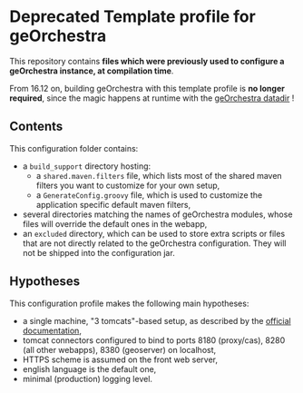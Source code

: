 # Deprecated Template profile for geOrchestra

This repository contains **files which were previously used to configure a geOrchestra instance, at compilation time**.

From 16.12 on, building geOrchestra with this template profile is **no longer required**, since the magic happens at runtime with the [geOrchestra datadir](https://github.com/georchestra/datadir/) !


## Contents

This configuration folder contains:
 * a ```build_support``` directory hosting:
   * a ```shared.maven.filters``` file, which lists most of the shared maven filters you want to customize for your own setup,
   * a ```GenerateConfig.groovy``` file, which is used to customize the application specific default maven filters,
 * several directories matching the names of geOrchestra modules, whose files will override the default ones in the webapp,
 * an ```excluded``` directory, which can be used to store extra scripts or files that are not directly related to the geOrchestra configuration. They will not be shipped into the configuration jar.


## Hypotheses

This configuration profile makes the following main hypotheses:
 * a single machine, "3 tomcats"-based setup, as described by the [official documentation](https://github.com/georchestra/georchestra/blob/master/doc/setup.md),
 * tomcat connectors configured to bind to ports 8180 (proxy/cas), 8280 (all other webapps), 8380 (geoserver) on localhost,
 * HTTPS scheme is assumed on the front web server,
 * english language is the default one,
 * minimal (production) logging level.
